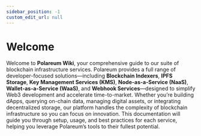 ```yaml
---
sidebar_position: -1
custom_edit_url: null
---
```


# Welcome

Welcome to **Polareum Wiki**, your comprehensive guide to our suite of blockchain infrastructure services. Polareum provides a full range of developer-focused solutions—including **Blockchain Indexers**, **IPFS Storage**, **Key Management Services (KMS)**, **Node-as-a-Service (NaaS)**, **Wallet-as-a-Service (WaaS)**, and **Webhook Services**—designed to simplify Web3 development and accelerate time-to-market. Whether you’re building dApps, querying on-chain data, managing digital assets, or integrating decentralized storage, our platform handles the complexity of blockchain infrastructure so you can focus on innovation. This documentation will guide you through setup, usage, and best practices for each service, helping you leverage Polareum’s tools to their fullest potential.


